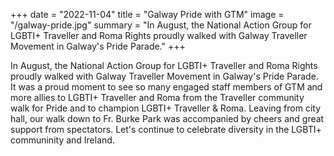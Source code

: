+++
date = "2022-11-04"
title = "Galway Pride with GTM"
image = "/galway-pride.jpg"
summary = "In August, the National Action Group for LGBTI+ Traveller and Roma Rights proudly walked with Galway Traveller Movement in Galway's Pride Parade."
+++

In August, the National Action Group for LGBTI+ Traveller and Roma Rights proudly walked with Galway Traveller Movement in Galway's Pride Parade. It was a proud moment to see so many engaged staff members of GTM and more allies to LGBTI+ Traveller and Roma from the Traveller community walk for Pride and to champion LGBTI+ Traveller & Roma. Leaving from city hall, our walk down to Fr. Burke Park was accompanied by cheers and great support from spectators. Let's continue to celebrate diversity in the LGBTI+ communinity and Ireland. 

